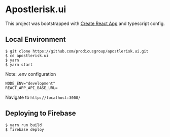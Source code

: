 # Apostlerisk.ui

This project was bootstrapped with [Create React App](https://github.com/facebook/create-react-app) and typescript config.

## Local Environment

```
$ git clone https://github.com/prodicusgroup/apostlerisk.ui.git
$ cd apostlerisk.ui
$ yarn
$ yarn start
```

Note: .env configuration

```
NODE_ENV="development"
REACT_APP_API_BASE_URL=
```

Navigate to `http://localhost:3000/`

## Deploying to Firebase

```
$ yarn run build
$ firebase deploy
```

